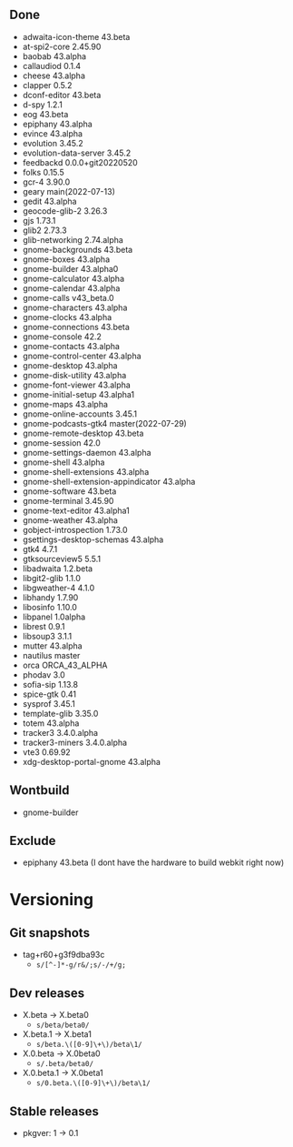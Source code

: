## Done
- adwaita-icon-theme 43.beta
- at-spi2-core 2.45.90
- baobab 43.alpha
- callaudiod 0.1.4
- cheese 43.alpha
- clapper 0.5.2
- dconf-editor 43.beta
- d-spy 1.2.1
- eog 43.beta
- epiphany 43.alpha
- evince 43.alpha
- evolution 3.45.2
- evolution-data-server 3.45.2
- feedbackd 0.0.0+git20220520
- folks 0.15.5
- gcr-4 3.90.0
- geary main(2022-07-13)
- gedit 43.alpha
- geocode-glib-2 3.26.3
- gjs 1.73.1
- glib2 2.73.3
- glib-networking 2.74.alpha
- gnome-backgrounds 43.beta
- gnome-boxes 43.alpha
- gnome-builder 43.alpha0
- gnome-calculator 43.alpha
- gnome-calendar 43.alpha
- gnome-calls v43_beta.0
- gnome-characters 43.alpha
- gnome-clocks 43.alpha
- gnome-connections 43.beta
- gnome-console 42.2
- gnome-contacts 43.alpha
- gnome-control-center 43.alpha
- gnome-desktop 43.alpha
- gnome-disk-utility 43.alpha
- gnome-font-viewer 43.alpha
- gnome-initial-setup 43.alpha1
- gnome-maps 43.alpha
- gnome-online-accounts 3.45.1
- gnome-podcasts-gtk4 master(2022-07-29)
- gnome-remote-desktop 43.beta
- gnome-session 42.0
- gnome-settings-daemon 43.alpha
- gnome-shell 43.alpha
- gnome-shell-extensions 43.alpha
- gnome-shell-extension-appindicator 43.alpha
- gnome-software 43.beta
- gnome-terminal 3.45.90
- gnome-text-editor 43.alpha1
- gnome-weather 43.alpha
- gobject-introspection 1.73.0
- gsettings-desktop-schemas 43.alpha
- gtk4 4.7.1
- gtksourceview5 5.5.1
- libadwaita 1.2.beta
- libgit2-glib 1.1.0
- libgweather-4 4.1.0
- libhandy 1.7.90
- libosinfo 1.10.0
- libpanel 1.0alpha
- librest 0.9.1
- libsoup3 3.1.1
- mutter 43.alpha
- nautilus master
- orca ORCA_43_ALPHA
- phodav 3.0
- sofia-sip 1.13.8
- spice-gtk 0.41
- sysprof 3.45.1
- template-glib 3.35.0
- totem 43.alpha
- tracker3 3.4.0.alpha
- tracker3-miners 3.4.0.alpha
- vte3 0.69.92
- xdg-desktop-portal-gnome 43.alpha


## Wontbuild
- gnome-builder


## Exclude
- epiphany 43.beta (I dont have the hardware to build webkit right now)

# Versioning
## Git snapshots
* tag+r60+g3f9dba93c
  * `s/[^-]*-g/r&/;s/-/+/g;`
## Dev releases
* X.beta -> X.beta0
  * `s/beta/beta0/`
* X.beta.1 -> X.beta1
  * `s/beta.\([0-9]\+\)/beta\1/`
* X.0.beta -> X.0beta0
  * `s/.beta/beta0/`
* X.0.beta.1 -> X.0beta1
  * `s/0.beta.\([0-9]\+\)/beta\1/`

## Stable releases
* pkgver: 1 -> 0.1
